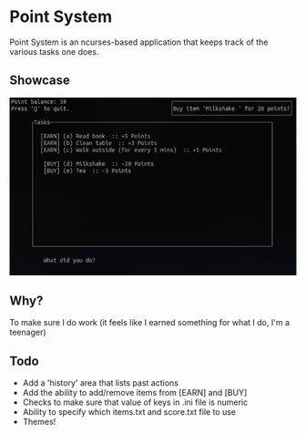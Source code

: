 # Point System
Point System is an ncurses-based application that keeps track of the various tasks one does.

## Showcase
![Demo](images/demo.png)

## Why?
To make sure I do work (it feels like I earned something for what I do, I'm a teenager)

## Todo
- Add a 'history' area that lists past actions
- Add the ability to add/remove items from [EARN] and [BUY]
- Checks to make sure that value of keys in .ini file is numeric
- Ability to specify which items.txt and score.txt file to use
- Themes!
